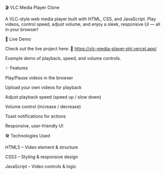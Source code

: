 🎬 VLC Media Player Clone

A VLC-style web media player built with HTML, CSS, and JavaScript. Play videos, control speed, adjust volume, and enjoy a sleek, responsive UI — all in your browser!

🎥 Live Demo

Check out the live project here:
🔗 https://vlc-media-player-phi.vercel.app/


Example demo of playback, speed, and volume controls.

✨ Features

Play/Pause videos in the browser

Upload your own videos for playback

Adjust playback speed (speed up / slow down)

Volume control (increase / decrease)

Toast notifications for actions

Responsive, user-friendly UI

🛠️ Technologies Used

HTML5 – Video element & structure

CSS3 – Styling & responsive design

JavaScript – Video controls & logic

